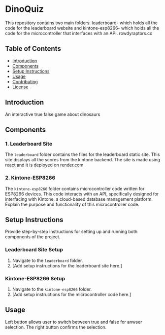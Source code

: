 # DinoQuiz

This repository contains two main folders: leaderboard- which holds all the code for the leaderboard website and kintone-esp8266- which holds all the code for the microcontroller that interfaces with an API.
rowdyraptors.co

## Table of Contents

- [Introduction](#introduction)
- [Components](#components)
- [Setup Instructions](#setup-instructions)
- [Usage](#usage)
- [Contributing](#contributing)
- [License](#license)

## Introduction

An interactive true false game about dinosaurs

## Components

### 1. Leaderboard Site

The `leaderboard` folder contains the files for the leaderboard static site. This site displays all the scores from the kintone backend. The site is made using react and it is deployed on render.com

### 2. Kintone-ESP8266

The `kintone-esp8266` folder contains microcontroller code written for ESP8266 devices. This code interacts with an API, specifically designed for interfacing with Kintone, a cloud-based database management platform. Explain the purpose and functionality of this microcontroller code.

## Setup Instructions

Provide step-by-step instructions for setting up and running both components of the project.

### Leaderboard Site Setup

1. Navigate to the `leaderboard` folder.
2. [Add setup instructions for the leaderboard site here.]

### Kintone-ESP8266 Setup

1. Navigate to the `kintone-esp8266` folder.
2. [Add setup instructions for the microcontroller code here.]

## Usage

Left button allows user to switch between true and false for anwser selection. The right button confirms the selection.

